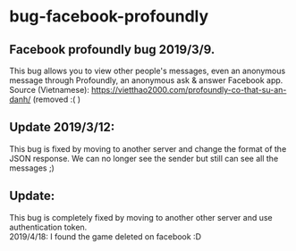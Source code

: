 # bug-facebook-profoundly

## Facebook profoundly bug 2019/3/9.
This bug allows you to view other people's messages, even an anonymous message through Profoundly, an anonymous ask & answer Facebook app.  
Source (Vietnamese): https://vietthao2000.com/profoundly-co-that-su-an-danh/ (removed :( )

## Update 2019/3/12: 
This bug is fixed by moving to another server and change the format of the JSON response. We can no longer see the sender but still can see all the messages ;)

## Update:
This bug is completely fixed by moving to another other server and use authentication token.  
2019/4/18: I found the game deleted on facebook :D
